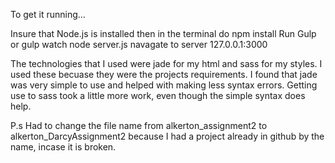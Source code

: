 
To get it running... 

Insure that Node.js is installed
then in the terminal do npm install
Run Gulp or gulp watch 
node server.js
navagate to server 127.0.0.1:3000

The technologies that I used were jade for my html and sass for my styles. I used these becuase they were the projects requirements. I found that jade was very simple to use and helped with making less syntax errors. Getting use to sass took a little more work, even though the simple syntax does help.  


P.s Had to change the file name from alkerton_assignment2 to alkerton_DarcyAssignment2 because I had a project already in github by the name, incase it is broken.

